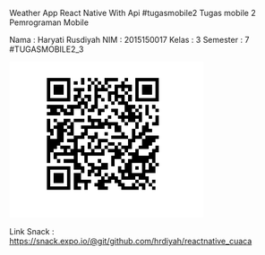 Weather App React Native  With Api #tugasmobile2
Tugas mobile 2 Pemrograman Mobile

Nama		: Haryati Rusdiyah
NIM		: 2015150017
Kelas		: 3
Semester	: 7
#TUGASMOBILE2_3

![alt text](https://github.com/hrdiyah/reactnative_cuaca/blob/master/QR%20Code.png)

Link Snack : https://snack.expo.io/@git/github.com/hrdiyah/reactnative_cuaca

